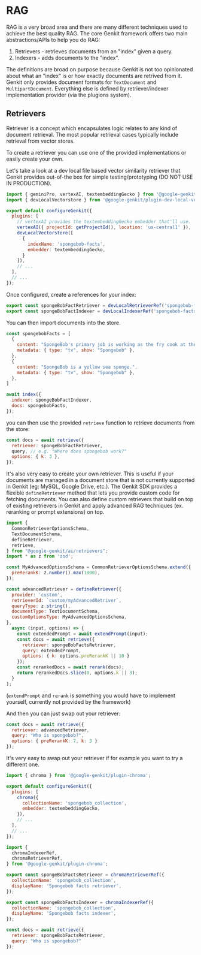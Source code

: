 # RAG

RAG is a very broad area and there are many different techniques used to achieve the best quality RAG. The core Genkit framework offers two main abstractions/APIs to help you do RAG:

1. Retrievers - retrieves documents from an "index" given a query.
2. Indexers - adds documents to the "index".

The definitions are broad on purpose because Genkit is not too opinionated about what an "index" is or how exactly documents are retrived from it. Genkit only provides document formats for `TextDocument` and `MultipartDocument`. Everything else is defined by retriever/indexer implementation provider (via the plugions system).

## Retrievers

Retriever is a concept which encapsulates logic relates to any kind of document retrieval. The most popular retrieval cases typically include retrieval from vector stores.

To create a retriever you can use one of the provided implementations or easily
create your own.

Let's take a look at a dev local file based vector similarity retriever that Genkit provides out-of-the box for simple testing/prototyping (DO NOT USE IN PRODUCTION).

```javascript
import { geminiPro, vertexAI, textembeddingGecko } from '@google-genkit/plugin-vertex-ai';
import { devLocalVectorstore } from '@google-genkit/plugin-dev-local-vectorstore';

export default configureGenkit({
  plugins: [
    // vertexAI provides the textembeddingGecko embedder that'll use.
    vertexAI({ projectId: getProjectId(), location: 'us-central1' }),
    devLocalVectorstore([
      {
        indexName: 'spongebob-facts',
        embedder: textembeddingGecko,
      }
    ]),
    // ...
  ],
  // ...
});
```

Once configured, create a references for your index:

```javascript
export const spongeBobFactRetriever = devLocalRetrieverRef('spongebob-facts');
export const spongeBobFactIndexer = devLocalIndexerRef('spongebob-facts');
```

You can then import documents into the store.

```javascript
const spongebobFacts = [
  {
    content: "SpongeBob's primary job is working as the fry cook at the Krusty Krab.",
    metadata: { type: "tv", show: "Spongebob" },
  },
  {
    content: "SpongeBob is a yellow sea sponge.",
    metadata: { type: "tv", show: "Spongebob" },
  },
]

await index({
  indexer: spongeBobFactIndexer,
  docs: spongebobFacts,
});
```

you can then use the provided `retrieve` function to retrieve documents from the store:

```javascript
const docs = await retrieve({
  retriever: spongeBobFactRetriever,
  query, // e.g. "Where does spongebob work?"
  options: { k: 3 },
});
```

It's also very easy to create your own retriever. This is useful if your
documents are managed in a document store that is not currently supported in
Genkit (eg: MySQL, Google Drive, etc.). The Genkit SDK provides a flexible
`defineRetriever` method that lets you provide custom code for fetching documents.
You can also define custom retrievers that build on top of existing retrievers
in Genkit and apply advanced RAG techniques (ex. reranking or prompt
extensions) on top.


```javascript
import {
  CommonRetrieverOptionsSchema,
  TextDocumentSchema,
  defineRetriever,
  retrieve,
} from "@google-genkit/ai/retrievers";
import * as z from 'zod';

const MyAdvancedOptionsSchema = CommonRetrieverOptionsSchema.extend({
  preRerankK: z.number().max(1000),
});

const advancedRetriever = defineRetriever({
  provider: 'custom',
  retrieverId: `custom/myAdvancedRetriver`,
  queryType: z.string(),
  documentType: TextDocumentSchema,
  customOptionsType: MyAdvancedOptionsSchema,
},
  async (input, options) => {
    const extendedPrompt = await extendPrompt(input);
    const docs = await retrieve({
      retriever: spongeBobFactsRetriever,
      query: extendedPrompt,
      options: { k: options.preRerankK || 10 }
    });
    const rerankedDocs = await rerank(docs);
    return rerankedDocs.slice(0, options.k || 3);
  }
);
```

(`extendPrompt` and `rerank` is something you would have to implement yourself, currently not provided by the framework)

And then you can just swap out your retriever:

```javascript
const docs = await retrieve({
  retriever: advancedRetriever,
  query: "Who is spongebob?",
  options: { preRerankK: 7, k: 3 }
});
```

It's very easy to swap out your retriever if for example you want to try a different one.

```javascript
import { chroma } from '@google-genkit/plugin-chroma';

export default configureGenkit({
  plugins: [
    chroma({
      collectionName: 'spongebob_collection',
      embedder: textembeddingGecko,
    }),
    // ...
  ],
  // ...
});
```

```javascript
import {
  chromaIndexerRef,
  chromaRetrieverRef,
} from '@google-genkit/plugin-chroma';

export const spongeBobFactsRetriever = chromaRetrieverRef({
  collectionName: 'spongebob_collection',
  displayName: 'Spongebob facts retriever',
});

export const spongeBobFactsIndexer = chromaIndexerRef({
  collectionName: 'spongebob_collection',
  displayName: 'Spongebob facts indexer',
});
```

```javascript
const docs = await retrieve({
  retriever: spongeBobFactsRetriever,
  query: "Who is spongebob?"
});
```